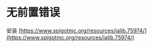 # 无前置错误

安装 [https://www.spigotmc.org/resources/ialib.75974/](https://www.spigotmc.org/resources/ialib.75974/)

